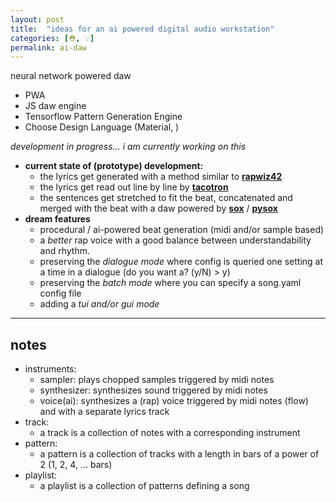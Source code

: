 ```yaml
---
layout: post
title:  "ideas for an ai powered digital audio workstation"
categories: [⛑️, 💡]
permalink: ai-daw
---
```


neural network powered daw
- PWA
- JS daw engine
- Tensorflow Pattern Generation Engine
- Choose Design Language (Material, )

*development in progress... i am currently working on this*

- **current state of (prototype) development:** 
  - the lyrics get generated with a method similar to [**rapwiz42**](https://colab.research.google.com/drive/1M27YXWJhepd4rhsB2KwRKGXZTwZRNIvz)
  - the lyrics get read out line by line by [**tacotron**](https://github.com/NVIDIA/tacotron2)
  - the sentences get stretched to fit the beat, concatenated and merged with the beat with a daw powered by 
  [**sox**](https://sox.sourceforge.net/) / [**pysox**](https://pypi.org/project/pysox/) 
- **dream features**
  - procedural / ai-powered beat generation (midi and/or sample based)
  - a *better* rap voice with a good balance between understandability and rhythm.
  - preserving the *dialogue mode* where config is queried one setting at a time in a dialogue (do you want a? (y/N) > y) 
  - preserving the *batch mode* where you can specify a song.yaml config file  
  - adding a *tui and/or gui mode*

---

## notes

- instruments: 
  - sampler: plays chopped samples triggered by midi notes
  - synthesizer: synthesizes sound triggered by midi notes
  - voice(ai): synthesizes a (rap) voice triggered by midi notes (flow) and with a separate lyrics track
- track:
  - a track is a collection of notes with a corresponding instrument
- pattern:
  - a pattern is a collection of tracks with a length in bars of a power of 2 (1, 2, 4, ... bars)
- playlist:
  - a playlist is a collection of patterns defining a song
